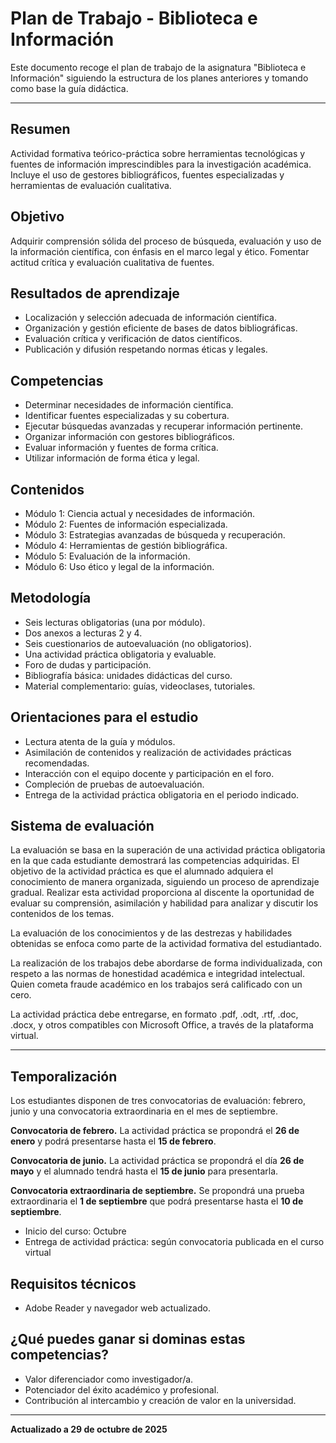 # Plan de Trabajo - Biblioteca e Información

Este documento recoge el plan de trabajo de la asignatura "Biblioteca e Información" siguiendo la estructura de los planes anteriores y tomando como base la guía didáctica.

---

## Resumen
Actividad formativa teórico-práctica sobre herramientas tecnológicas y fuentes de información imprescindibles para la investigación académica. Incluye el uso de gestores bibliográficos, fuentes especializadas y herramientas de evaluación cualitativa.

## Objetivo
Adquirir comprensión sólida del proceso de búsqueda, evaluación y uso de la información científica, con énfasis en el marco legal y ético. Fomentar actitud crítica y evaluación cualitativa de fuentes.

## Resultados de aprendizaje
- Localización y selección adecuada de información científica.
- Organización y gestión eficiente de bases de datos bibliográficas.
- Evaluación crítica y verificación de datos científicos.
- Publicación y difusión respetando normas éticas y legales.

## Competencias
- Determinar necesidades de información científica.
- Identificar fuentes especializadas y su cobertura.
- Ejecutar búsquedas avanzadas y recuperar información pertinente.
- Organizar información con gestores bibliográficos.
- Evaluar información y fuentes de forma crítica.
- Utilizar información de forma ética y legal.

## Contenidos
- Módulo 1: Ciencia actual y necesidades de información.
- Módulo 2: Fuentes de información especializada.
- Módulo 3: Estrategias avanzadas de búsqueda y recuperación.
- Módulo 4: Herramientas de gestión bibliográfica.
- Módulo 5: Evaluación de la información.
- Módulo 6: Uso ético y legal de la información.

## Metodología
- Seis lecturas obligatorias (una por módulo).
- Dos anexos a lecturas 2 y 4.
- Seis cuestionarios de autoevaluación (no obligatorios).
- Una actividad práctica obligatoria y evaluable.
- Foro de dudas y participación.
- Bibliografía básica: unidades didácticas del curso.
- Material complementario: guías, videoclases, tutoriales.

## Orientaciones para el estudio
- Lectura atenta de la guía y módulos.
- Asimilación de contenidos y realización de actividades prácticas recomendadas.
- Interacción con el equipo docente y participación en el foro.
- Compleción de pruebas de autoevaluación.
- Entrega de la actividad práctica obligatoria en el periodo indicado.

## Sistema de evaluación
La evaluación se basa en la superación de una actividad práctica obligatoria en la que cada estudiante demostrará las competencias adquiridas. El objetivo de la actividad práctica es que el alumnado adquiera el conocimiento de manera organizada, siguiendo un proceso de aprendizaje gradual. Realizar esta actividad proporciona al discente la oportunidad de evaluar su comprensión, asimilación y habilidad para analizar y discutir los contenidos de los temas.

La evaluación de los conocimientos y de las destrezas y habilidades obtenidas se enfoca como parte de la actividad formativa del estudiantado.

La realización de los trabajos debe abordarse de forma individualizada, con respeto a las normas de honestidad académica e integridad intelectual. Quien cometa fraude académico en los trabajos será calificado con un cero.

La actividad práctica debe entregarse, en formato .pdf, .odt, .rtf, .doc, .docx, y otros compatibles con Microsoft Office, a través de la plataforma virtual.

---

## Temporalización
Los estudiantes disponen de tres convocatorias de evaluación: febrero, junio y una convocatoria extraordinaria en el mes de septiembre.

**Convocatoria de febrero.** La actividad práctica se propondrá el **26 de enero** y podrá presentarse hasta el **15 de febrero**.

**Convocatoria de junio.** La actividad práctica se propondrá el día **26 de mayo** y el alumnado tendrá hasta el **15 de junio** para presentarla.

**Convocatoria extraordinaria de septiembre.** Se propondrá una prueba extraordinaria el **1 de septiembre** que podrá presentarse hasta el **10 de septiembre**.
- Inicio del curso: Octubre
- Entrega de actividad práctica: según convocatoria publicada en el curso virtual

## Requisitos técnicos
- Adobe Reader y navegador web actualizado.

## ¿Qué puedes ganar si dominas estas competencias?
- Valor diferenciador como investigador/a.
- Potenciador del éxito académico y profesional.
- Contribución al intercambio y creación de valor en la universidad.

---

**Actualizado a 29 de octubre de 2025**
